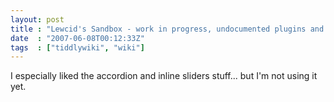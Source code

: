 ```yaml
---
layout: post
title : "Lewcid's Sandbox - work in progress, undocumented plugins and experiments"
date  : "2007-06-08T00:12:33Z"
tags  : ["tiddlywiki", "wiki"]
---
```

I especially liked the accordion and inline sliders stuff... but I'm not using it yet.
